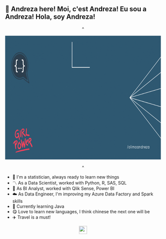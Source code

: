 ## :wave: Andreza here! Moi, c'est Andreza! Eu sou a Andreza! Hola, soy Andreza!
<div align='center'>

^

<img src="https://github.com/olimaandreza/olimaandreza/blob/2d369f3cde016e3ed75216e39ae63c2f711239d5/olimaandreza20x10.gif" width="800" height="400">

^
</div>



- :book: I'm a statistician, always ready to learn new things
- :part_alternation_mark: As a Data Scientist, worked with Python, R, SAS, SQL
- :pizza: As BI Analyst, worked with Qlik Sense, Power BI
- :cloud: As Data Engineer, I'm improving my Azure Data Factory and Spark skills
- :muscle: Currently learning Java
- :yum: Love to learn new languages, I think chinese the next one will be 
- :airplane: Travel is a must!

<div align='center'>
<a href='https://www.linkedin.com/in/andrezaolima/'>
    <img width="26" height="26" src="https://img.icons8.com/metro/26/000000/linkedin.png"/>
</a>
</div>

<!--
**olimaandreza/olimaandreza** is a ✨ _special_ ✨ repository because its `README.md` (this file) appears on your GitHub profile.

Here are some ideas to get you started:

- 🔭 I’m currently working on ...
- 🌱 I’m currently learning ...
- 👯 I’m looking to collaborate on ...
- 🤔 I’m looking for help with ...
- 💬 Ask me about ...
- 📫 How to reach me: ...
- 😄 Pronouns: ...
- ⚡ Fun fact: ...
-->
